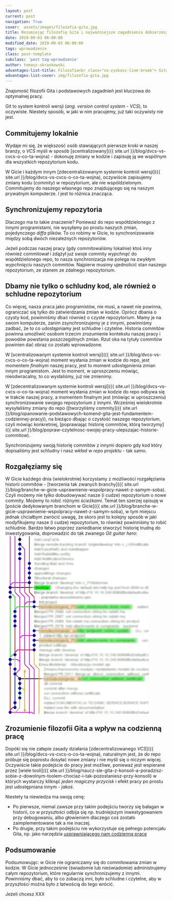 ```yaml
---
layout: post
current: post
navigation: True
cover:  assets/images/filozofia-gita.jpg
title: Rozumiejąc filozofię Gita i najważniejsze zagadnienia dobierzesz efektywne rozwiązanie do swojej sytuacji
date: 2019-09-03 06:00:00
modified_date: 2019-09-03 06:00:00
tags: wprowadzenie
class: post-template
subclass: 'post tag-wprowdzenie'
author: tomasz-skraskowski
advantages-list-title: Filozofia<br class="co-zyskasz-line-break"> Gita
advantages-list-cover: img/filozofia-gita.jpg
---
```


Znajomość filozofii Gita i podstawowych zagadnień jest kluczowa do optymalnej pracy.

Git to system kontroli wersji (_ang. version control system - VCS_), to oczywiste.
Niestety sposób, w jaki w nim pracujemy, już taki oczywisty nie jest.

## Commitujemy lokalnie
Wydaje mi się, że większość osób stawiających pierwsze kroki w naszej branży, 
o _VCS_ myśli w sposób [scentralizowany]({{ site.url }}/blog/dvcs-vs-cvcs-o-co-ta-wojna) -
dokonuję zmiany w kodzie i zapisuję ją we wspólnym dla wszystkich repozytorium kodu.

W Gicie i każdym innym [zdecentralizowanym systemie kontroli wersji]({{ site.url }}/blog/dvcs-vs-cvcs-o-co-ta-wojna),
oczywiście zapisujemy zmiany kodu (_commity_) w repozytorium, ale nie wspóldzielonym.
Commitujemy do naszego własnego repo znajdującego się na naszym prywatnym komputerze.
I jest to różnica znacząca.

## Synchronizujemy repozytoria
Dlaczego ma to takie znaczenie? Ponieważ do repo współdzielonego z innymi programistami,
nie wysyłamy po prostu naszych zmian, pojedynczego _diffa_ plików. To co robimy w Gicie, to 
synchronizowanie między sobą dwóch niezależnych repozytoriów.

Jeżeli podczas naszej pracy (gdy commitowaliśmy lokalnie) ktoś inny również commitował i zdążył już swoje commity _wypchnąć_ do
współdzielonego repo, to nasza synchronizacja nie polega na zwykłym _wypchnięciu_ naszych commitów. Najpierw musimy
ujednolicić stan naszego repozytorium, ze stanem ze zdalnego repozytorium.

## Dbamy nie tylko o schludny kod, ale również o schludne repozytorium
Co więcej, nasza praca jako programistów, nie musi, a nawet nie powinna, ograniczać się tylko do zatwierdzania zmian w kodzie.
Oprócz dbania o czysty kod, powinniśmy dbać również o czyste repozytorium.
Mamy je na swoim komputerze, zanim zsynchronizujemy je z innymi, powinniśmy zadbać, że to co udostępniamy jest schludne i czytelne.
Historia commitów powinna umożliwić osobom trzecim zrozumienie kontekstu naszej pracy i powodów powstania poszczególnych zmian.
Rzut oka na tytuły commitów powinien dać obraz co zostało wprowadzone.

W [scentralizowanym systemie kontroli wersji]({{ site.url }}/blog/dvcs-vs-cvcs-o-co-ta-wojna) moment
wysłania zmian w kodzie do repo, jest momentem _finalnym_ naszej pracy, jest to moment udostępnienia zmian innym
programistom. Jest to moment, w uproszczeniu mówiąc, nieodwracalny, to co wysłaliśmy, już nie zmienimy.

W [zdecentralizowanym systemie kontroli wersji]({{ site.url }}/blog/dvcs-vs-cvcs-o-co-ta-wojna) moment
wysłania zmian w kodzie do repo odbywa się w trakcie naszej pracy, a momentem finalnym jest (mówiąc w uproszczeniu) synchronizowanie
swojego repozytorium z innymi.
Wcześniej wielokrotnie wysyłaliśmy zmiany do repo ([tworzyliśmy commity]({{ site.url }}/blog/opanowanie-podstawowych-komend-gita-jest-fundamentem-codziennej-pracy)),
na bieżąco dbając o czystość naszego repozytorium, czyli mówiąc konkretniej,
[poprawiając historię commitów, którą tworzymy]({{ site.url }}/blog/popraw-czytelnosc-swojej-pracy-ulepszajac-historie-commitow).

Synchronizujemy swoją historię commitów z innymi dopiero gdy kod który dopisaliśmy jest schludny i nasz _wkład w repo projektu_ - tak samo. 

## Rozgałęziamy się
W Gicie  każdego dnia (wielokrotnie) korzystamy z możliwości rozgałęziania historii commitów - [tworzenia tak zwanych branchy]({{ site.url }}/blog/branche-w-gicie-usprawnienie-wspolpracy-nawet-z-samym-soba).
Czyli możemy nie tylko dobudowywać nasze (i cudze) repozytorium o nowe commity. Możemy to robić różnymi _ścieżkami_.
Temat ten szerzej opisuję w [poście dedykowanym branchom w Gicie]({{ site.url }}/blog/branche-w-gicie-usprawnienie-wspolpracy-nawet-z-samym-soba),
w tym miejscu jednak chciałbym zwrócić uwagę, że skoro jest to kolejny sposób w jaki modyfikujemy nasze (i cudze) repozytorium,
to również powinniśmy to robić schludnie. Bardzo łatwo poprzez zaniedbanie stworzyć historię trudną do inwestygowania, doprowadzić do tak
zwanego _Git guitar hero_:
![Screenshot from Gitk tool with commits history with many merges, which looks like guitar hero game](/assets/images/git-guitar-hero.jpg "Git guitar hero")

## Zrozumienie filozofii Gita a wpływ na codzienną pracę
Dopóki się nie załapie zasady działania [zdecentralizowanego _VCS_]({{ site.url }}/blog/dvcs-vs-cvcs-o-co-ta-wojna),
naturalnym jest, że do repo próbuje się poprostu dosyłać nowe zmiany i nie myśli się o niczym więcej.
Oczywiście takie podejście do pracy jest możliwe, ponieważ jest wspierane przez [wiele tooli]({{ site.url }}/blog/naucz-sie-gita-z-konsoli-a-poradzisz-sobie-z-dowolnym-toolem-chociaz-i-tak-pozostaniesz-przy-konsoli)
w których wystarczy kliknąć _jeden magiczny przycisk_ i efekt pracy po prostu jest udostępniana innym - _jakoś_.

Niestety ta niewiedza ma swoją cenę:
- Po pierwsze, niemal zawsze przy takim podejściu tworzy się bałagan w historii, co w przyszłości odbija się np. trudniejszym inwestygowaniem
przy debugowaniu, albo głowieniem dlaczego coś zostało zaimplementowane tak a nie inaczej.
- Po drugie, przy takim podejściu nie wykorzystuje się pełnego potencjału Gita, np. jako narzędzia [usprawniającego nam codzienną pracę](http://localhost:4000/blog/sprawna-obsluga-gita-pomaga-pisac-lepszej-jakosci-kod-w-krotszym-czasie)

## Podsumowanie
Podsumowując: w Gicie nie ograniczamy się do commitowania zmian w kodzie.
W Gicie jednocześnie (świadomie lub nieświadomie) administrujemy całym repozytorium, które regularnie synchronizujemy z innymi.
Powinniśmy dbać, aby to co zobaczą inni, było schludne i czytelne, aby w przyszłości można było z łatwością do tego wrócić.

Jeżeli chcesz XXX